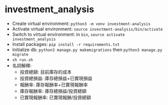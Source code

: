 # investment_analysis

- Create virtual environment: `python3 -m venv investment-analysis`
- Activate virtual environment: `source investment-analysis/bin/activate`
- Switch to virtual environment: in `bin`, `source activate investment_analysis`
- Install packages: `pip install -r requirements.txt`
- Initialize db: `python3 manage.py makemigrations` then `python3 manage.py migrate`
- `sh run.sh`
- 名詞解釋:
  - 投資總額: 目前庫存的成本
  - 投資總損益: 庫存總損益+已實現損益
  - 報酬率: 庫存報酬率+已實現報酬率
  - 庫存報酬率: 庫存總損益/投資總額
  - 已實現報酬率: 已實現報酬/投資總額
